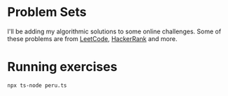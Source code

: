 # Problem Sets

I'll be adding my algorithmic solutions to some online challenges.
Some of these problems are from [LeetCode](https://leetcode.com/), [HackerRank](https://www.hackerrank.com/) and more.

# Running exercises

```bash
npx ts-node peru.ts
```